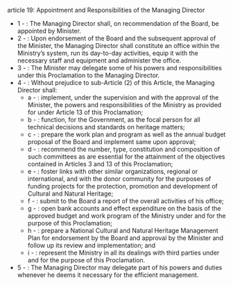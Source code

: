 article 19: Appointment and Responsibilities of the Managing Director

<ul>
			<li>1 - : The Managing Director shall, on recommendation of the Board, be appointed by Minister.<ul>
			</ul></li>			<li>2 - : Upon endorsement of the Board and the subsequent approval of the Minister, the Managing Director shall constitute an office within the Ministry’s system, run its day-to-day activities, equip it with the necessary staff and equipment and administer the office.<ul>
			</ul></li>			<li>3 - : The Minister may delegate some of his powers and responsibilities under this Proclamation to the Managing Director.<ul>
			</ul></li>			<li>4 - : Without prejudice to sub-Article (2) of this Article, the Managing Director shall:<ul>
						<li>a - : implement, under the supervision and with the approval of the Minister, the powers and responsibilities of the Ministry as provided for under Article 13 of this Proclamation;<ul>
						</ul></li>						<li>b - : function, for the Government, as the focal person for all technical decisions and standards on heritage matters;<ul>
						</ul></li>						<li>c - : prepare the work plan and program as well as the annual budget proposal of the Board and implement same upon approval;<ul>
						</ul></li>						<li>d - : recommend the number, type, constitution and composition of such committees as are essential for the attainment of the objectives contained in Articles 3 and 13 of this Proclamation;<ul>
						</ul></li>						<li>e - : foster links with other similar organizations, regional or international, and with the donor community for the purposes of funding projects for the protection, promotion and development of Cultural and Natural Heritage;<ul>
						</ul></li>						<li>f - : submit to the Board a report of the overall activities of his office;<ul>
						</ul></li>						<li>g - : open bank accounts and effect expenditure on the basis of the approved budget and work program of the Ministry under and for the purpose of this Proclamation;<ul>
						</ul></li>						<li>h - : prepare a National Cultural and Natural Heritage Management Plan for endorsement by the Board and approval by the Minister and follow up its review and implementation; and<ul>
						</ul></li>						<li>i - : represent the Ministry in all its dealings with third parties under and for the purpose of this Proclamation.<ul>
						</ul></li>			</ul></li>			<li>5 - : The Managing Director may delegate part of his powers and duties whenever he deems it necessary for the efficient management.<ul>
			</ul></li></ul>
